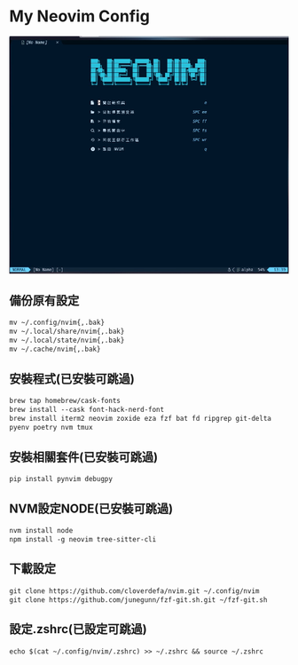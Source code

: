 # My Neovim Config

![image](https://github.com/cloverdefa/nvim/blob/main/cover.jpg)

## 備份原有設定

```Shell
mv ~/.config/nvim{,.bak}
mv ~/.local/share/nvim{,.bak}
mv ~/.local/state/nvim{,.bak}
mv ~/.cache/nvim{,.bak}
```

## 安裝程式(已安裝可跳過)

```Shell
brew tap homebrew/cask-fonts
brew install --cask font-hack-nerd-font
brew install iterm2 neovim zoxide eza fzf bat fd ripgrep git-delta pyenv poetry nvm tmux
```

## 安裝相關套件(已安裝可跳過)

```Shell
pip install pynvim debugpy
```

## NVM設定NODE(已安裝可跳過)

```Shell
nvm install node
npm install -g neovim tree-sitter-cli

```

## 下載設定

```Shell
git clone https://github.com/cloverdefa/nvim.git ~/.config/nvim
git clone https://github.com/junegunn/fzf-git.sh.git ~/fzf-git.sh
```

## 設定.zshrc(已設定可跳過)

```Shell
echo $(cat ~/.config/nvim/.zshrc) >> ~/.zshrc && source ~/.zshrc
```
